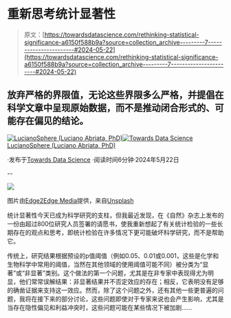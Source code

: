 # 重新思考统计显著性

> 原文：[https://towardsdatascience.com/rethinking-statistical-significance-a6150f588b9a?source=collection_archive---------7-----------------------#2024-05-22](https://towardsdatascience.com/rethinking-statistical-significance-a6150f588b9a?source=collection_archive---------7-----------------------#2024-05-22)

## 放弃严格的界限值，无论这些界限多么严格，并提倡在科学文章中呈现原始数据，而不是推动闭合形式的、可能存在偏见的结论。

[](https://lucianosphere.medium.com/?source=post_page---byline--a6150f588b9a--------------------------------)[![LucianoSphere (Luciano Abriata, PhD)](../Images/a8ae3085d094749bbdd1169cca672b86.png)](https://lucianosphere.medium.com/?source=post_page---byline--a6150f588b9a--------------------------------)[](https://towardsdatascience.com/?source=post_page---byline--a6150f588b9a--------------------------------)[![Towards Data Science](../Images/a6ff2676ffcc0c7aad8aaf1d79379785.png)](https://towardsdatascience.com/?source=post_page---byline--a6150f588b9a--------------------------------) [LucianoSphere (Luciano Abriata, PhD)](https://lucianosphere.medium.com/?source=post_page---byline--a6150f588b9a--------------------------------)

·发布于[Towards Data Science](https://towardsdatascience.com/?source=post_page---byline--a6150f588b9a--------------------------------) ·阅读时间6分钟·2024年5月22日

--

![](../Images/3d3d21b2315f1b0132643e87d188a3e6.png)

图片由[Edge2Edge Media](https://unsplash.com/@edge2edgemedia?utm_source=medium&utm_medium=referral)提供，来自[Unsplash](https://unsplash.com/?utm_source=medium&utm_medium=referral)

统计显著性今天已成为科学研究的支柱，但我最近发现，在《自然》杂志上发布的一份由超过800位研究人员签署的请愿书，使我重新想起了有关统计检验的一些长期存在的观点和思考，即统计检验在许多情况下更可能破坏科学研究，而不是帮助它。

传统上，研究结果根据预设的p值阈值（例如0.05、0.01或0.001，这些是化学和生物科学中常用的阈值，当然在其他领域的使用阈值可能不同）被分类为“显著”或“非显著”类别。这个做法的第一个问题，尤其是在非专家中表现得尤为明显，他们常常误解结果：非显著结果并不否定效应的存在；相反，它表明没有足够的确凿证据来支持这一效应。然而，除了这个问题之外，还有其他一些更普遍的问题，我将在接下来的部分讨论，这些问题即使对于专家来说也会产生影响，尤其是当存在隐性偏见和利益冲突时，这些问题可能在某些情况下被加剧……
